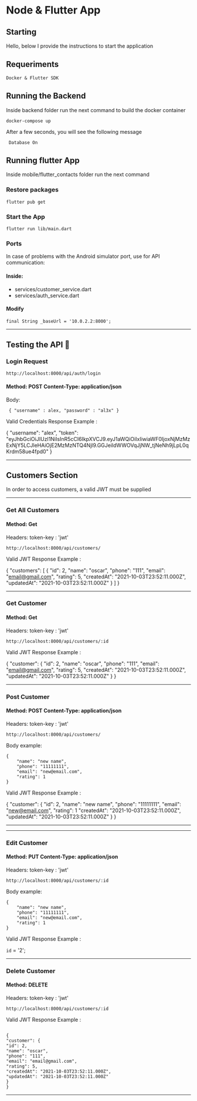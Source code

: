 # Node & Flutter App

## Starting

Hello, below I provide the instructions to start the application

## Requeriments

```
Docker & Flutter SDK
```

## Running the Backend

Inside backend folder run the next command to build the docker container

```
docker-compose up
```

After a few seconds, you will see the following message

```
 Database On
```

## Running flutter App

Inside mobile/flutter_contacts folder run the next command

### Restore packages

```
flutter pub get
```

### Start the App

```
flutter run lib/main.dart
```

### Ports

In case of problems with the Android simulator port, use for API communication:

#### Inside:

- services/customer_service.dart
- services/auth_service.dart

#### Modify

```
final String _baseUrl = '10.0.2.2:8000';
```

---

## Testing the API 📖

### Login Request

```
http://localhost:8000/api/auth/login
```

#### Method: POST Content-Type: application/json

Body:

```
 { "username" : alex, "password" : "al3x" }
```

Valid Credentials Response Example :

{
"username": "alex",
"token": "eyJhbGciOiJIUzI1NiIsInR5cCI6IkpXVCJ9.eyJ1aWQiOiIxIiwiaWF0IjoxNjMzMzExNjY5LCJleHAiOjE2MzMzNTQ4Njl9.GGJeildWWOVqJjNW_tjNeNh9jLpL0qKrdm58ue4fpd0"
}

---

## Customers Section

In order to access customers, a valid JWT must be supplied

---

### Get All Customers

#### Method: Get

Headers:
token-key : 'jwt'

```
http://localhost:8000/api/customers/

```

Valid JWT Response Example :

{
"customers": [
{
"id": 2,
"name": "oscar",
"phone": "111",
"email": "email@gmail.com",
"rating": 5,
"createdAt": "2021-10-03T23:52:11.000Z",
"updatedAt": "2021-10-03T23:52:11.000Z"
}
]
}

---

### Get Customer

#### Method: Get

Headers:
token-key : 'jwt'

```
http://localhost:8000/api/customers/:id

```

Valid JWT Response Example :

{
"customer": {
"id": 2,
"name": "oscar",
"phone": "111",
"email": "email@gmail.com",
"rating": 5,
"createdAt": "2021-10-03T23:52:11.000Z",
"updatedAt": "2021-10-03T23:52:11.000Z"
}
}

---

### Post Customer

#### Method: POST Content-Type: application/json

Headers:
token-key : 'jwt'

```
http://localhost:8000/api/customers/

```

Body example:

```
{
    "name": "new name",
    "phone": "11111111",
    "email": "new@email.com",
    "rating": 1
}
```

Valid JWT Response Example :

{
"customer": {
"id": 2,
"name": "new name",
"phone": "11111111",
"email": "new@email.com",
"rating": 1
"createdAt": "2021-10-03T23:52:11.000Z",
"updatedAt": "2021-10-03T23:52:11.000Z"
}
}

---

---

### Edit Customer

#### Method: PUT Content-Type: application/json

Headers:
token-key : 'jwt'

```
http://localhost:8000/api/customers/:id

```

Body example:

```
{
    "name": "new name",
    "phone": "11111111",
    "email": "new@email.com",
    "rating": 1
}
```

Valid JWT Response Example :

`id` = '2';

---

### Delete Customer

#### Method: DELETE

Headers:
token-key : 'jwt'

```
http://localhost:8000/api/customers/:id

```

Valid JWT Response Example :

```

{
"customer": {
"id": 2,
"name": "oscar",
"phone": "111",
"email": "email@gmail.com",
"rating": 5,
"createdAt": "2021-10-03T23:52:11.000Z",
"updatedAt": "2021-10-03T23:52:11.000Z"
}
}
```

---
